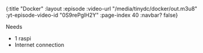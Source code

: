 {:title "Docker"
 :layout :episode
 :video-url "/media/tinydc/docker/out.m3u8"
 :yt-episode-video-id "0S9rePglH2Y"
 :page-index 40
 :navbar? false}

Needs

* 1 raspi
* Internet connection

